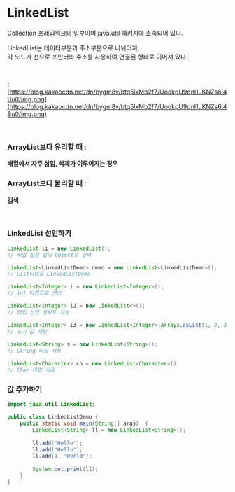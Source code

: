 # LinkedList

Collection 프레임워크의 일부이며 java.util 패키지에 소속되어 있다.

LinkedList는 데이터부분과 주소부분으로 나뉘어져,   
각 노드가 선으로 포인터와 주소를 사용하여 연결된 형태로 이어져 있다.

&nbsp;  

![https://blog.kakaocdn.net/dn/bygm8v/btq5lxMb2f7/UookpU9dnl1uKNZs6i4Bu0/img.png](https://blog.kakaocdn.net/dn/bygm8v/btq5lxMb2f7/UookpU9dnl1uKNZs6i4Bu0/img.png)


&nbsp;  
### ArrayList보다 유리할 때 :
**배열에서 자주 삽입, 삭제가 이루어지는 경우** 

### ArrayList보다 불리할 때 : 
**검색**

&nbsp;  



### LinkedList 선언하기

```java 
LinkedList li = new LinkedList(); 
// 타입 설정 없이 Object로 입력

LinkedList<LinkedListDemo> demo = new LinkedList<LinkedListDemo>(); 
// List타입을 LinkedListDemo

LinkedList<Integer> i = new LinkedList<Integer>(); 
// int 타입으로 선언

LinkedList<Integer> i2 = new LinkedList<>(); 
// 타입 선언 생략도 가능

LinkedList<Integer> i3 = new LinkedList<Integer>(Arrays.asList(1, 2, 3)); 
// 초기 값 세팅
		
LinkedList<String> s = new LinkedList<String>(); 
// String 타입 사용

LinkedList<Character> ch = new LinkedList<Character>(); 
// Char 타입 사용

```

### 값 추가하기

```java
import java.util.LinkedList;

public class LinkedListDemo {
	public static void main(String[] args)  {
		LinkedList<String> ll = new LinkedList<String>();
		
		ll.add("Hello");
		ll.add("Hello");
		ll.add(1, "World");
		
		System.out.print(ll);
	}
}
```
